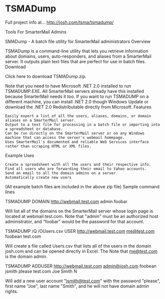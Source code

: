 TSMADump
========

Full project info at...
http://josh.com/tsma/tsmadump/

Tools For SmarterMail Admins

SMADump - A batch file utility for SmarterMail administrators
Overview

TSMADump is a command-line utility that lets you retrieve information about domains, users, auto-responders, and aliases from a SmarterMail server. It outputs plain text files that are perfect for use in batch files.
Download

Click here to download TSMADump.zip.

Note that you need to have Microsoft .NET 2.0 installed to run TSMADUMP.EXE. All SmarterMail servers already have this installed because SmarterMail needs it too. If you want to run TSMADUMP on a different machine, you can install .NET 2.0 though Windows Update or download the .NET 2.0 Redistributable directly from Microsoft.
Features

    Easily export a list of all the users, aliases, domains, or domain aliases on a SmarterMail server.
    Output to a text file for processing in a batch file or importing into a spreadsheet or database.
    Can be run directly on the SmarterMail server or on any Windows machine that can access the server's webmail homepage.
    Uses SmarterMail's documented and reliable Web Services interface rather than scraping HTML or XML files.

Example Uses

    Create a spreadsheet with all the users and their respective info. 
    Find all users who are forwarding their email to Yahoo accounts.
    Send an email to all the domain admins on a server.
    Automatically create new users

(All example batch files are included in the above zip file)
Sample command lines

TSMADUMP DOMAIN http://webmail.test.com admin foobar

Will list all of the domains on the SmarterMail server whose login page is located at webmail.test.com. Note that "admin" must be an authorized host administrator, and "foobar" would be the password for that account. 

 

TSMADUMP /Q /OUsers.csv USER http://webmail.test.com  me@test.com foobean test.com

Will create a file called Users.csv that lists all of the users in the domain josh.com and can be opened directly in Excel. The Note that me@test.com is the domain admin.

 

TSMADUMP ADDUSER http://webmail.test.com  admin@josh.com foobean jsmith please test.com Joe Smith N

Will add a new user account "jsmith@test.com" with the password "please", first name "Joe", last name "Smith", and he will not have domain admin rights.

 

